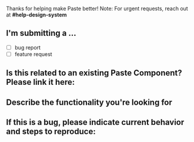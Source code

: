 Thanks for helping make Paste better! Note: For urgent requests, reach out at **#help-design-system**

## I'm submitting a ...

- [ ] bug report
- [ ] feature request

## Is this related to an existing Paste Component? Please link it here:

## Describe the functionality you're looking for

## If this is a bug, please indicate current behavior and steps to reproduce:
